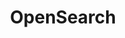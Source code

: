 ---
title: OpenSearch
image: img/documentation/opensearch.svg
root: false
StartPage: getting-started
Description : Installing & Configuring your FlowerDocs instance
---
